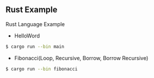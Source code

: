 ## Rust Example

Rust Language Example

- HelloWord
```sh
$ cargo run --bin main
```

- Fibonacci(Loop, Recursive, Borrow, Borrow Recursive)
```sh
$ cargo run --bin fibonacci
```

